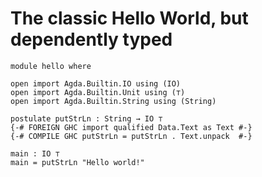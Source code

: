 # The classic Hello World, but dependently typed

```
module hello where

open import Agda.Builtin.IO using (IO)
open import Agda.Builtin.Unit using (⊤)
open import Agda.Builtin.String using (String)

postulate putStrLn : String → IO ⊤
{-# FOREIGN GHC import qualified Data.Text as Text #-}
{-# COMPILE GHC putStrLn = putStrLn . Text.unpack  #-}

main : IO ⊤
main = putStrLn "Hello world!"

```


